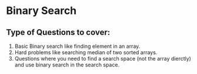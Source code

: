 # Binary Search

## Type of Questions to cover:
1. Basic Binary search like finding element in an array.
2. Hard problems like searching median of two sorted arrays.
3. Questions where you need to find a search space (not the array dierctly) and use binary search in the search space.
